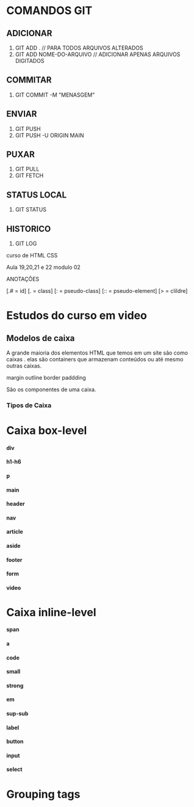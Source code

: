 # COMANDOS GIT

## ADICIONAR
1. GIT ADD . // PARA TODOS ARQUIVOS ALTERADOS
2. GIT ADD NOME-DO-ARQUIVO // ADICIONAR APENAS ARQUIVOS DIGITADOS

## COMMITAR
1. GIT COMMIT -M "MENASGEM"

## ENVIAR
1. GIT PUSH 
2. GIT PUSH -U ORIGIN MAIN

## PUXAR
1. GIT PULL
2. GIT FETCH

## STATUS LOCAL
1. GIT STATUS

## HISTORICO
1. GIT LOG

curso de HTML CSS

Aula 19,20,21 e 22 modulo 02 
           
ANOTAÇÕES

[.# = id]
[.  = class]
[:  = pseudo-class]
[:: = pseudo-element]
[>  = clildre]


# Estudos do curso em video

## Modelos de caixa 
 A grande maioria dos elementos HTML  que temos em um site são como caixas . elas são containers que armazenam conteúdos ou até mesmo outras caixas.

 margin
 outline
 border
 paddding 

 São os componentes de uma caixa.
### Tipos de Caixa

 # Caixa box-level 

 #### div
 #### h1-h6
 #### p
 #### main
 #### header
 #### nav
 #### article
 #### aside
 #### footer
 #### form
 #### video

 # Caixa inline-level

 #### span
 #### a
 #### code
 #### small
 #### strong
 #### em
 #### sup-sub
 #### label
 #### button
 #### input
 #### select

# Grouping tags
